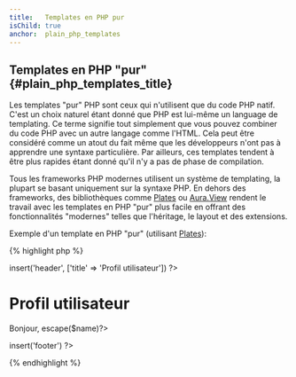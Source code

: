```yaml
---
title:   Templates en PHP pur
isChild: true
anchor:  plain_php_templates
---
```


## Templates en PHP "pur" {#plain_php_templates_title}

Les templates "pur" PHP sont ceux qui n'utilisent que du code PHP natif. C'est un choix naturel étant donné que PHP est
lui-même un language de templating. Ce terme signifie tout simplement que vous pouvez combiner du code PHP avec un autre
langage comme l'HTML. Cela peut être considéré comme un atout du fait même que les développeurs n'ont pas à apprendre
une syntaxe particulière. Par ailleurs, ces templates tendent à être plus rapides étant donné qu'il n'y a pas de phase de
compilation.

Tous les frameworks PHP modernes utilisent un système de templating, la plupart se basant uniquement sur la syntaxe PHP.
En dehors des frameworks, des bibliothèques comme [Plates](http://platesphp.com/) ou [Aura.View](https://github.com/auraphp/Aura.View)
rendent le travail avec les templates en PHP "pur" plus facile en offrant des fonctionnalités "modernes" telles que
l'héritage, le layout et des extensions.

Exemple d'un template en PHP "pur" (utilisant [Plates](http://platesphp.com/)):

{% highlight php %}
<?php $this->insert('header', ['title' => 'Profil utilisateur']) ?>

<h1>Profil utilisateur</h1>
<p>Bonjour, <?=$this->escape($name)?></p>

<?php $this->insert('footer') ?>
{% endhighlight %}
